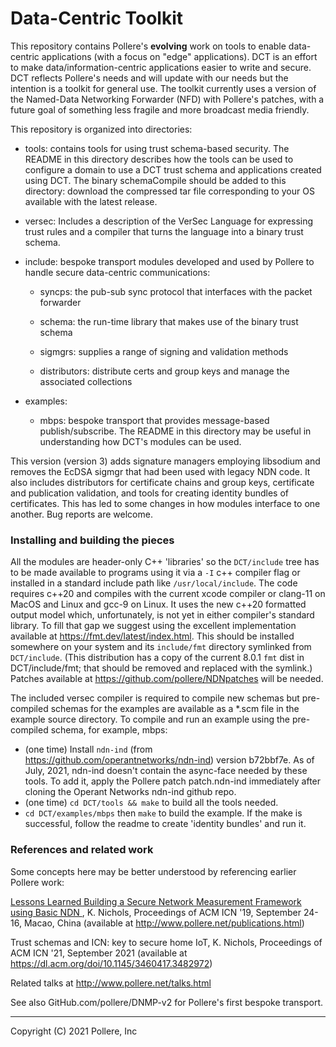 # Data-Centric Toolkit

This repository contains Pollere's **evolving** work on tools to enable data-centric applications (with a focus on "edge" applications). DCT is an effort to make data/information-centric applications easier to write and secure. DCT reflects Pollere's needs and will update with our needs but the intention is a toolkit for general use. The toolkit currently uses a version of the Named-Data Networking Forwarder (NFD) with Pollere's patches, with a future goal of something less fragile and more broadcast media friendly.

This repository is organized into directories:

- tools: contains tools for using trust schema-based security. The README in this directory describes how the tools can be used to configure a domain to use a DCT trust schema and applications created using DCT. The binary schemaCompile should be added to this directory: download the compressed tar file corresponding to your OS available with the latest release.

- versec: Includes a description of the VerSec Language for expressing trust rules and a compiler that turns the language into a binary trust schema. 

- include: bespoke transport modules developed and used by Pollere to handle secure data-centric communications:
  
  - syncps: the pub-sub sync protocol that interfaces with the packet forwarder
  
  - schema: the run-time library that makes use of the binary trust schema
  
  - sigmgrs: supplies a range of signing and validation methods
  
  - distributors: distribute certs and group keys and manage the associated collections

- examples:
  
  - mbps: bespoke transport that provides message-based publish/subscribe. The README in this directory may be useful in understanding how DCT's modules can be used.

This version (version 3) adds signature managers employing libsodium and removes the EcDSA sigmgr that had been used with legacy NDN code. It also includes distributors for certificate chains and group keys, certificate and publication validation, and tools for creating identity bundles of certificates. This has led to some changes in how modules interface to one another. Bug reports are welcome.

### Installing and building the pieces

All the modules are header-only C++ 'libraries' so the `DCT/include` tree has to be made available to programs using it via a `-I` c++ compiler flag or installed in a standard include path like `/usr/local/include`. The code requires c++20 and compiles with the current xcode compiler or clang-11 on MacOS and Linux and gcc-9 on Linux. It uses the new c++20 formatted output model which, unfortunately, is not yet in either compiler's standard library. To fill that gap we suggest using the excellent implementation available at https://fmt.dev/latest/index.html. This should be installed somewhere on your system and its `include/fmt` directory symlinked from `DCT/include`. (This distribution has a copy of the current 8.0.1 `fmt` dist in DCT/include/fmt; that should be removed and replaced with the symlink.) Patches available at https://github.com/pollere/NDNpatches will be needed.

The included versec compiler is required to compile new schemas but pre-compiled schemas for the examples are available as a \*.scm file in the example source directory. To compile and run an example using the pre-compiled schema, for example, mbps:

- (one time) Install `ndn-ind` (from  https://github.com/operantnetworks/ndn-ind) version b72bbf7e. As of July, 2021, ndn-ind doesn't contain the async-face needed by these tools. To add it, apply the Pollere patch patch.ndn-ind  immediately after cloning the Operant Networks ndn-ind github repo.
- (one time) `cd DCT/tools && make` to build all the tools needed.
- `cd DCT/examples/mbps`  then `make` to build the example. If the make is successful, follow the readme to create 'identity bundles' and run it.

### References and related work

Some concepts here may be better understood by referencing earlier Pollere work: 

[Lessons Learned Building a Secure Network Measurement Framework using Basic NDN ](http://www.pollere.net/Pdfdocs/icn19-p20.pdf), K. Nichols, Proceedings of ACM ICN '19, September 24-16, Macao, China (available at http://www.pollere.net/publications.html)

Trust schemas and ICN: key to secure home IoT, K. Nichols, Proceedings of ACM ICN '21, September 2021 (available at https://dl.acm.org/doi/10.1145/3460417.3482972)

Related talks at http://www.pollere.net/talks.html

See also GitHub.com/pollere/DNMP-v2 for Pollere's first bespoke transport.

---

Copyright (C) 2021 Pollere, Inc 
